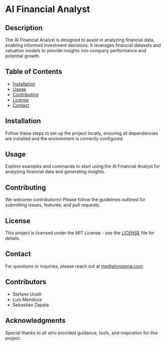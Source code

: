 # AI Financial Analyst

## Description
The AI Financial Analyst is designed to assist in analyzing financial data, enabling informed investment decisions. It leverages financial datasets and valuation models to provide insights into company performance and potential growth.

## Table of Contents
- [Installation](#installation)
- [Usage](#usage)
- [Contributing](#contributing)
- [License](#license)
- [Contact](#contact)

## Installation
Follow these steps to set up the project locally, ensuring all dependencies are installed and the environment is correctly configured.

## Usage
Explore examples and commands to start using the AI Financial Analyst for analyzing financial data and generating insights.

## Contributing
We welcome contributions! Please follow the guidelines outlined for submitting issues, features, and pull requests.

## License
This project is licensed under the MIT License - see the [LICENSE](LICENSE) file for details.

## Contact
For questions or inquiries, please reach out at [me@alvropena.com](mailto:me@alvropena.com).

## Contributors
- Stefano Ucelli
- Luis Mendoza
- Sebastián Zapata

## Acknowledgments
Special thanks to all who provided guidance, tools, and inspiration for this project.